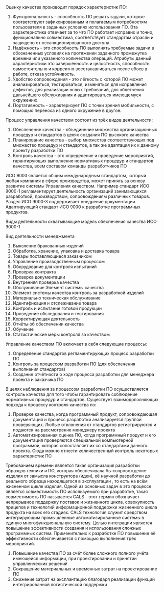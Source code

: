 
Оценку качества производит порядок характеристик ПО:
1. Функциональность - способность ПО решать задачи, которые соответствуют зафиксированным и полагаемым потребностям пользователя в заданных условиях использования ПО. Эта характеристика отвечает за то что ПО работает исправно и точно, функционально совместима, соответствует стандартам отрасли и защищено от несанкционированного доступа.
2. Надёжность - это способность ПО выполнять требуемые задачи в обозначенных условиях на протяжении заданного промежутка времени или указанного количества операций. Атрибуты данный характеристики это завершённость и целостность, способность самостоятельно и корректно восстанавливаться после сбоев в работе, отказа устойчивость.
3. Удобство сопровождения - это лёгкость с которой ПО может анализироваться, тестироваться, изменяться для исправления дефектов, для реализации новых требований, для облегчения дальнейшего обслуживания и адаптироваться имеющемуся окружению.
4. Портативность - характеризует ПО с точки зрения мобильности, с помощью переноса из одного окружение в другое. 

Процесс управления качеством состоит из трёх видов деятельности:
1. Обеспечение качества - объединение множества организационных процедур и стандартов в целях создания ПО высокого качества
2. Планирование качества - выбор множества соответствующих под множество процедур и стандартов, а так же адаптация их к данному проекту разработки ПО
3. Контроль качества - это определение и проведение мероприятий, гарантирующих выполнение нормативных процедур и стандартов качества, всем составом команды разработчиков ПО

ИСО 9000 является общим международным стандартом, который любая компания в сфере производства, может принять за основу развитие системы Управления качеством.
Например стандарт ИСО 9000-1 регламентирует деятельность организаций занимающихся разработкой, производством, сопровождениям различных товаров. Раздел ИСО 9000-3 поддерживает внедрение документации. Адаптирующий стандарт ИСО 9000 к разработке программных продуктов.

Виды деятельности охватывающие модель обеспечения качества ИСО 9000-1 

Вид деятельности менеджмента
1. Выявление бракованных изделий
2. Обработка, хранение, упаковка и доставка товара
3. Товары поставляющиеся заказчиком 
4. Управление производственным процессом 
5. Оборудование для контроля испытаний 
6. Проверка контракта 
7. Проверка документации 
8. Внутренняя проверка качества 
9. Обслуживание 
Элемент системы качества 
1. Элемент системы качества контроль за разработкой изделий 
2. Материально техническая обслуживание
3. Идентификация и отслеживание товара 
4. Контроль и испытание готовой продукции 
5. Проведение обследования и тестирования 
6. Корректирующая деятельность 
7. Отчёты об обеспечении качества
8. Обучение 
9. Статистические меры контроля за качеством 

Управление качеством ПО включает в себя следующие процессы: 
1. Определение стандартов регламентирующих процесс разработки ПО 
2. Контроль за процессом разработки ПО (для обеспечения выполнения стандартов) 
3. Создание отчётности о ходе процесса разработки для менеджера проекта и заказчика ПО

В целях наблюдения за процессом разработки ПО осуществляется контроль качества для того чтобы гарантировать соблюдение нормативных процедур и стандартов. Существует взаимодополняющих подхода к процессу контроля качества по: 
1. Проверке качества, когда программный продукт, сопровождающая документация и процесс разработки анализируется группой проверяющих. Любые отклонения от стандартов регистрируются и подаются на рассмотрение менеджеру проекта 
2. Автоматизированная оценка ПО, когда программный продукт и его документация проверяются специальной компьютерной программой, которая сопоставляет их со стандартами данного проекта. Сюда можно отнести количественный контроль некоторых характеристик ПО

Требованием времени является такая организация разработки образцов техники и ПО, которая обеспечивала бы сопровождение изделия от замысла конструктора (идеи), её научной разработки до реального образца находящегося в эксплуатации , то есть на всём жизненном цикле изделия. Одной из основных задач в это процессе является совместимость ПО используемого при разработке, такая совместимость ПО называется CALS - этот термин обозначает непрерывное поддержку поставок и жизненного цикла, совокупность прицепов и технологий информационной поддержки жизненного цикла продукта на всех его стадиях.
СALS технология служит средством интегрирующим промышленные автоматизированные системы в единую многофункциональную систему. Целью интеграции является повышение эффективности создания и использования сложных программных систем. Применительно к разработке ПО повышение её эффективности обеспечивается с помощью выполнения трёх мероприятий.
1. Повышение качества ПО за счёт более сложного полного учёта имеющейся информации, при проектировании и принятии управленческих решений 
2. Сокращение материальных и временных затрат на проектирование ПО 
3. Снижение затрат на эксплантацию благодаря реализации функций интегрированной логистической поддержки